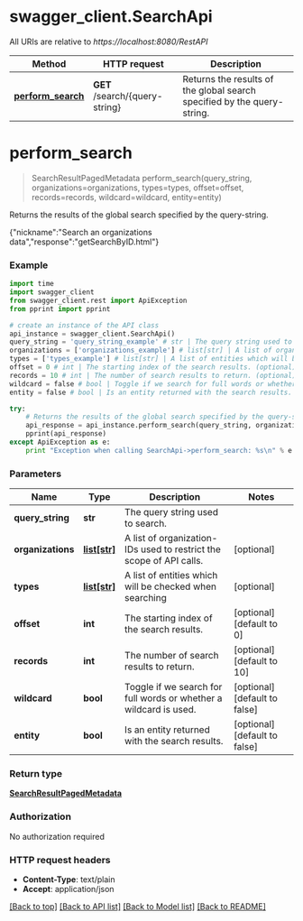 # swagger_client.SearchApi

All URIs are relative to *https://localhost:8080/RestAPI*

Method | HTTP request | Description
------------- | ------------- | -------------
[**perform_search**](SearchApi.md#perform_search) | **GET** /search/{query-string} | Returns the results of the global search specified by the query-string.


# **perform_search**
> SearchResultPagedMetadata perform_search(query_string, organizations=organizations, types=types, offset=offset, records=records, wildcard=wildcard, entity=entity)

Returns the results of the global search specified by the query-string.

{\"nickname\":\"Search an organizations data\",\"response\":\"getSearchByID.html\"}

### Example 
```python
import time
import swagger_client
from swagger_client.rest import ApiException
from pprint import pprint

# create an instance of the API class
api_instance = swagger_client.SearchApi()
query_string = 'query_string_example' # str | The query string used to search.
organizations = ['organizations_example'] # list[str] | A list of organization-IDs used to restrict the scope of API calls. (optional)
types = ['types_example'] # list[str] | A list of entities which will be checked when searching (optional)
offset = 0 # int | The starting index of the search results. (optional) (default to 0)
records = 10 # int | The number of search results to return. (optional) (default to 10)
wildcard = false # bool | Toggle if we search for full words or whether a wildcard is used. (optional) (default to false)
entity = false # bool | Is an entity returned with the search results. (optional) (default to false)

try: 
    # Returns the results of the global search specified by the query-string.
    api_response = api_instance.perform_search(query_string, organizations=organizations, types=types, offset=offset, records=records, wildcard=wildcard, entity=entity)
    pprint(api_response)
except ApiException as e:
    print "Exception when calling SearchApi->perform_search: %s\n" % e
```

### Parameters

Name | Type | Description  | Notes
------------- | ------------- | ------------- | -------------
 **query_string** | **str**| The query string used to search. | 
 **organizations** | [**list[str]**](str.md)| A list of organization-IDs used to restrict the scope of API calls. | [optional] 
 **types** | [**list[str]**](str.md)| A list of entities which will be checked when searching | [optional] 
 **offset** | **int**| The starting index of the search results. | [optional] [default to 0]
 **records** | **int**| The number of search results to return. | [optional] [default to 10]
 **wildcard** | **bool**| Toggle if we search for full words or whether a wildcard is used. | [optional] [default to false]
 **entity** | **bool**| Is an entity returned with the search results. | [optional] [default to false]

### Return type

[**SearchResultPagedMetadata**](SearchResultPagedMetadata.md)

### Authorization

No authorization required

### HTTP request headers

 - **Content-Type**: text/plain
 - **Accept**: application/json

[[Back to top]](#) [[Back to API list]](../README.md#documentation-for-api-endpoints) [[Back to Model list]](../README.md#documentation-for-models) [[Back to README]](../README.md)

